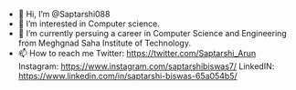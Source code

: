 - 👋 Hi, I’m @Saptarshi088
- 👀 I’m interested in Computer science.
- 🌱 I’m currently persuing a career in  Computer Science and Engineering  from Meghgnad Saha Institute of Technology.
- 📫 How to reach me 
  Twitter: https://twitter.com/Saptarshi_Arun
                    Instagram: https://www.instagram.com/saptarshibiswas7/
                    LinkedIN: https://www.linkedin.com/in/saptarshi-biswas-65a054b5/

<!---
Saptarshi088/Saptarshi088 is a ✨ special ✨ repository because its `README.md` (this file) appears on your GitHub profile.
You can click the Preview link to take a look at your changes.
--->
